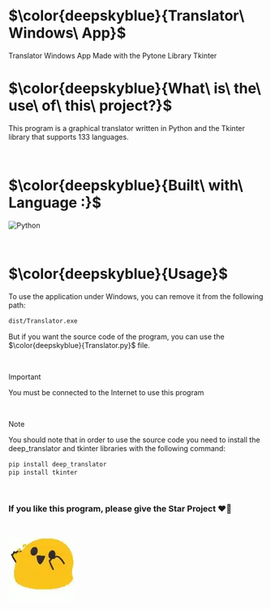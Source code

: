 <h1>$\color{deepskyblue}{Translator\ Windows\ App}$</h1>
Translator Windows App Made with the Pytone Library Tkinter

<br>

<h1>$\color{deepskyblue}{What\ is\ the\ use\ of\ this\ project?}$</h1>

This program is a graphical translator written in Python and the Tkinter library that supports 133 languages.

<br>

<h1>$\color{deepskyblue}{Built\ with\ Language :}$</h1>

![Python](https://img.shields.io/badge/PYTHON-3776AB?style=for-the-badge&logo=python&logoColor=white)

<br>

<h1>$\color{deepskyblue}{Usage}$</h1>

To use the application under Windows, you can remove it from the following path: 

```bash
dist/Translator.exe
```
But if you want the source code of the program, you can use the $\color{deepskyblue}{Translator.py}$ file.

<br>

> [!IMPORTANT]
> You must be connected to the Internet to use this program

<br>

> [!NOTE]
> You should note that in order to use the source code you need to install the deep_translator and tkinter libraries with the following command:
>```shell
> pip install deep_translator
> pip install tkinter
>```

<br>



<h3>If you like this program, please give the Star Project ❤🤗</h3>

<br>

![](https://github.com/DanielElvis/Translator-Windows-App/blob/main/happy-emoji.webp)




